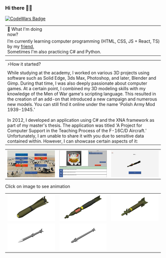### Hi there 👋🏻
<a href="https://www.codewars.com/users/VillageR./" target="_blank"><img src="https://www.codewars.com/users/VillageR./badges/large" alt="CodeWars Badge"></a>
<table>
  <tr>
    <td>🌱 What I'm doing now?&nbsp;&nbsp;&nbsp;&nbsp;&nbsp;&nbsp;&nbsp;&nbsp;&nbsp;&nbsp;&nbsp;&nbsp;&nbsp;&nbsp;&nbsp;&nbsp;&nbsp;&nbsp;&nbsp;&nbsp;&nbsp;&nbsp;&nbsp;&nbsp;&nbsp;&nbsp;&nbsp;&nbsp;&nbsp;&nbsp;&nbsp;&nbsp;&nbsp;&nbsp;&nbsp;&nbsp;&nbsp;&nbsp;&nbsp;&nbsp;&nbsp;&nbsp;&nbsp;&nbsp;&nbsp;&nbsp;&nbsp;&nbsp;&nbsp;&nbsp;&nbsp;&nbsp;&nbsp;&nbsp;&nbsp;&nbsp;&nbsp;&nbsp;&nbsp;&nbsp;&nbsp;&nbsp;&nbsp;&nbsp;&nbsp;&nbsp;&nbsp;&nbsp;&nbsp;&nbsp;&nbsp;&nbsp;&nbsp;&nbsp;&nbsp;&nbsp;&nbsp;&nbsp;&nbsp;&nbsp;&nbsp;&nbsp;&nbsp;&nbsp;&nbsp;&nbsp;&nbsp;&nbsp;&nbsp;&nbsp;&nbsp;&nbsp;&nbsp;&nbsp;&nbsp;&nbsp;&nbsp;&nbsp;&nbsp;&nbsp;&nbsp;&nbsp;&nbsp;&nbsp;&nbsp;&nbsp;&nbsp;&nbsp;&nbsp;&nbsp;&nbsp;&nbsp;&nbsp;&nbsp;&nbsp;&nbsp;&nbsp;&nbsp;&nbsp;&nbsp;&nbsp;&nbsp;&nbsp;&nbsp;&nbsp;&nbsp;&nbsp;&nbsp;&nbsp;&nbsp;&nbsp;&nbsp;&nbsp;&nbsp;&nbsp;&nbsp;&nbsp;&nbsp;&nbsp;&nbsp;&nbsp;&nbsp;&nbsp;&nbsp;&nbsp;&nbsp;&nbsp;&nbsp;&nbsp;&nbsp;&nbsp;&nbsp;&nbsp;&nbsp;&nbsp;&nbsp;&nbsp;&nbsp;&nbsp;&nbsp;&nbsp;&nbsp;&nbsp;&nbsp;&nbsp;&nbsp;&nbsp;</td>
  </tr>
  <tr>
    <td>
        <a>I’m currently learning computer programming (HTML, CSS, JS + React, TS) and I'm being mentored by my <a href="https://github.com/karniv00l/" target="_blank">friend.</a>
                    <br><a>Sometimes I'm also practicing C# and Python.</a>
    </td>
  </tr>
</table>


<table>
  <tr>
    <td>⚡How it started?</td>
  </tr>
  <tr>
    <td>
      <a>While studying at the academy, I worked on various 3D projects using software such as Solid Edge, 3ds Max, Photoshop, and later, Blender and Gimp. During that time, I was also deeply passionate about computer games. At a certain point, I combined my 3D modeling skills with my knowledge of the Men of War game's scripting language. This resulted in the creation of an add-on that introduced a new campaign and numerous new models. You can still find it online under the name 'Polish Army Mod 1939-1945.'</a><br>
      <br>
      <a>In 2012, I developed an application using C# and the XNA framework as part of my master's thesis. The application was titled 'A Project for Computer Support in the Teaching Process of the F-16C/D Aircraft.' Unfortunately, I am unable to share it with you due to sensitive data contained within. However, I can showcase certain aspects of it:</a>
    </td>
  </tr>
</table>



<table>
        <tr>
           <td><img src="https://github.com/VillageR88/VillageR88/blob/main/projekt_pic1.jpg"></td>
           <td><img src="https://github.com/VillageR88/VillageR88/blob/main/projekt_pic2.jpg"></td>
           <td><img src="https://github.com/VillageR88/VillageR88/blob/main/projekt_pic3.jpg"></td>
        </tr>
    </table>
   <table>
      <div><a>Click on image to see animation</a></div>
        <tr>
           <td><a href="https://github.com/VillageR88/VillageR88/blob/main/AGM-65.gif" target="_blank"><img src="https://github.com/VillageR88/VillageR88/blob/main/AGM-65.jpg" alt="Animowany obrazek"></td>
           <td><a href="https://github.com/VillageR88/VillageR88/blob/main/GBU 12.gif" target="_blank"><img src="https://github.com/VillageR88/VillageR88/blob/main/GBU 12.jpg" alt="Animowany obrazek"></td>
           <td><a href="https://github.com/VillageR88/VillageR88/blob/main/GBU 24.gif" target="_blank"><img src="https://github.com/VillageR88/VillageR88/blob/main/GBU 24.jpg" alt="Animowany obrazek"></td>
        </tr>
        <tr>
           <td><a href="https://github.com/VillageR88/VillageR88/blob/main/AIM-120.gif" target="_blank"><img src="https://github.com/VillageR88/VillageR88/blob/main/AIM-120.jpg" alt="Animowany obrazek"></a></td>
           <td><a href="https://github.com/VillageR88/VillageR88/blob/main/AIM-9.gif" target="_blank"><img src="https://github.com/VillageR88/VillageR88/blob/main/AIM-9.jpg" alt="Animowany obrazek"></a></td>
        </tr>
    </table>


 <!--
**VillageR88/VillageR88** is a ✨ _special_ ✨ repository because its `README.md` (this file) appears on your GitHub profile.

Here are some ideas to get you started:

- 🔭 I’m currently working on ...
- 🌱 I’m currently learning ...
- 👯 I’m looking to collaborate on ...
- 🤔 I’m looking for help with ...
- 💬 Ask me about ...
- 📫 How to reach me: ...
- 😄 Pronouns: ...
- ⚡ Fun fact: ...
-->
